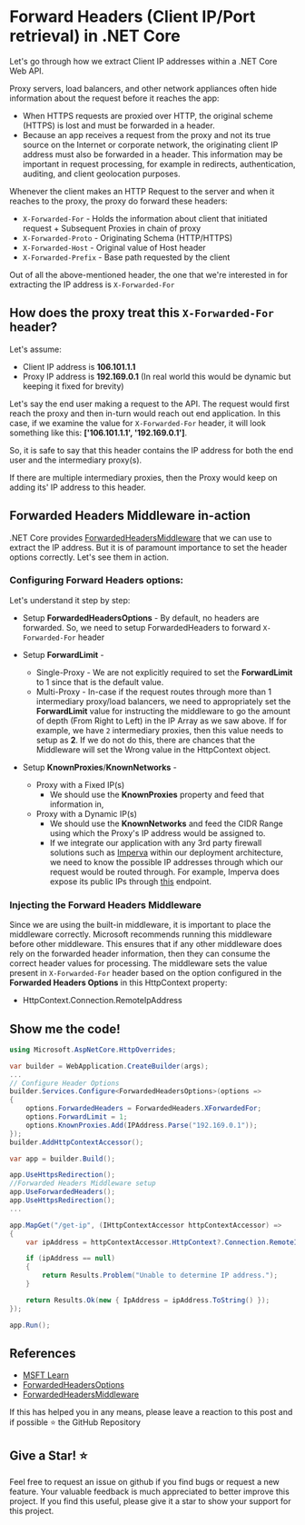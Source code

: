 # Forward Headers (Client IP/Port retrieval) in .NET Core

Let's go through how we extract Client IP addresses within a .NET Core Web API.

Proxy servers, load balancers, and other network appliances often hide information about the request before it reaches the app:
- When HTTPS requests are proxied over HTTP, the original scheme (HTTPS) is lost and must be forwarded in a header.
- Because an app receives a request from the proxy and not its true source on the Internet or corporate network, the originating client IP address must also be forwarded in a header.
This information may be important in request processing, for example in redirects, authentication, auditing, and client geolocation purposes.

Whenever the client makes an HTTP Request to the server and when it reaches to the proxy, the proxy do forward these headers:
- `X-Forwarded-For` - Holds the information about client that initiated request + Subsequent Proxies in chain of proxy
- `X-Forwarded-Proto` - Originating Schema (HTTP/HTTPS)
- `X-Forwarded-Host` - Original value of Host header
- `X-Forwarded-Prefix` - Base path requested by the client
    
Out of all the above-mentioned header, the one that we're interested in for extracting the IP address is `X-Forwarded-For`

## How does the proxy treat this `X-Forwarded-For` header?
Let's assume:
 - Client IP address is **106.101.1.1**
 - Proxy IP address is **192.169.0.1** (In real world this would be dynamic but keeping it fixed for brevity)

Let's say the end user making a request to the API. The request would first reach the proxy and then in-turn would reach out end application. In this case, if we examine the value for `X-Forwarded-For` header, it will look something like this: **['106.101.1.1', '192.169.0.1']**.

So, it is safe to say that this header contains the IP address for both the end user and the intermediary proxy(s).

If there are multiple intermediary proxies, then the Proxy would keep on adding its' IP address to this header.

## Forwarded Headers Middleware in-action
.NET Core provides [ForwardedHeadersMiddleware](https://learn.microsoft.com/en-us/dotnet/api/microsoft.aspnetcore.httpoverrides.forwardedheadersmiddleware?view=aspnetcore-8.0) that we can use to extract the IP address. But it is of paramount importance to set the header options correctly. Let's see them in action.

### Configuring **Forward Headers** options:
Let's understand it step by step:
- Setup **ForwardedHeadersOptions** - By default, no headers are forwarded. So, we need to setup ForwardedHeaders to forward `X-Forwarded-For` header
    
- Setup **ForwardLimit** - 
   - Single-Proxy - We are not explicitly required to set the **ForwardLimit** to 1 since that is the default value.
   - Multi-Proxy - In-case if the request routes through more than 1 intermediary proxy/load balancers, we need to appropriately set the **ForwardLimit** value for instructing the middleware to go the amount of depth (From Right to Left) in the IP Array as we saw above. If for example, we have `2` intermediary proxies, then this value needs to setup as **2**. If we do not do this, there are chances that the Middleware will set the Wrong value in the HttpContext object.
    
- Setup **KnownProxies**/**KnownNetworks** -
   - Proxy with a Fixed IP(s) 
      - We should use the **KnownProxies** property and feed that information in,
   - Proxy with a Dynamic IP(s) 
      - We should use the **KnownNetworks** and feed the CIDR Range using which the Proxy's IP address would be assigned to.
      - If we integrate our application with any 3rd party firewall solutions such as [Imperva](https://www.imperva.com/) within our deployment architecture, we need to know the possible IP addresses through which our request would be routed through. For example, Imperva does expose its public IPs through [this](https://my.imperva.com/api/integration/v1/ips) endpoint. 
    
### Injecting the **Forward Headers** Middleware
Since we are using the built-in middleware, it is important to place the middleware correctly. Microsoft recommends running this middleware before other middleware. This ensures that if any other middleware does rely on the forwarded header information, then they can consume the correct header values for processing.
The middleware sets the value present in `X-Forwarded-For` header based on the option configured in the **Forwarded Headers Options** in this HttpContext property:
- HttpContext.Connection.RemoteIpAddress

## Show me the code!

```csharp
using Microsoft.AspNetCore.HttpOverrides;

var builder = WebApplication.CreateBuilder(args);
...
// Configure Header Options 
builder.Services.Configure<ForwardedHeadersOptions>(options => 
{ 
    options.ForwardedHeaders = ForwardedHeaders.XForwardedFor; 
    options.ForwardLimit = 1; 
    options.KnownProxies.Add(IPAddress.Parse("192.169.0.1")); 
});
builder.AddHttpContextAccessor();

var app = builder.Build();

app.UseHttpsRedirection();
//Forwarded Headers Middleware setup
app.UseForwardedHeaders();
app.UseHttpsRedirection();
...

app.MapGet("/get-ip", (IHttpContextAccessor httpContextAccessor) =>
{
    var ipAddress = httpContextAccessor.HttpContext?.Connection.RemoteIpAddress;

    if (ipAddress == null)
    {
        return Results.Problem("Unable to determine IP address.");
    }

    return Results.Ok(new { IpAddress = ipAddress.ToString() });
});

app.Run();
```

## References
   - [MSFT Learn](https://learn.microsoft.com/en-us/aspnet/core/host-and-deploy/proxy-load-balancer?view=aspnetcore-8.0)
   - [ForwardedHeadersOptions](https://learn.microsoft.com/en-us/dotnet/api/microsoft.aspnetcore.builder.forwardedheadersoptions?view=aspnetcore-8.0)
   - [ForwardedHeadersMiddleware](https://learn.microsoft.com/en-us/dotnet/api/microsoft.aspnetcore.httpoverrides.forwardedheadersmiddleware?view=aspnetcore-8.0)

If this has helped you in any means, please leave a reaction to this post and if possible ⭐ the GitHub Repository



## Give a Star! ⭐
Feel free to request an issue on github if you find bugs or request a new feature. Your valuable feedback is much appreciated to better improve this project. If you find this useful, please give it a star to show your support for this project.
